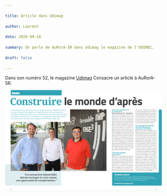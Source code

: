 ```yaml
---

title: Article dans Udimag

author: Laurent

date: 2020-09-10

summary: On parle de AuRorA-5R dans Udimag le magazine de l'UDIMEC.

draft: false

---
```


Dans son numéro 52, le magazine [Udimag](https://www.google.com/url?q=https://www.udimec.fr/sites/default/files/udimag_52_planche_bd.pdf&sa=D&ust=1611310896928000&usg=AOvVaw1gnSM1u3OVGiOwaCmgsiw9) Consacre un article à AuRorA-5R.

![](images/image1.png)

